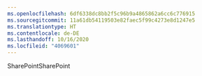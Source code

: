 ```yaml
---
ms.openlocfilehash: 6df6338dc8bb2f5c96b9a4865862a6cc6c776915
ms.sourcegitcommit: 11a61db54119503e82faec5f99c4273e8d1247e5
ms.translationtype: HT
ms.contentlocale: de-DE
ms.lasthandoff: 10/16/2020
ms.locfileid: "4069601"
---
```

<span data-ttu-id="98995-101">SharePoint</span><span class="sxs-lookup"><span data-stu-id="98995-101">SharePoint</span></span>